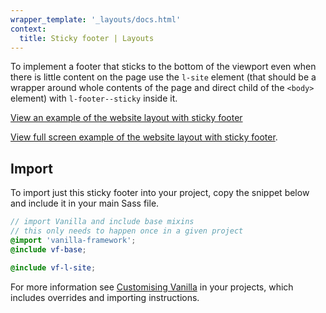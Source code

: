 ```yaml
---
wrapper_template: '_layouts/docs.html'
context:
  title: Sticky footer | Layouts
---
```


To implement a footer that sticks to the bottom of the viewport even when there is little content on the page use the `l-site` element (that should be a wrapper around whole contents of the page and direct child of the `<body>` element) with `l-footer--sticky` inside it.

<div class="embedded-example"><a href="/docs/examples/layouts/sticky-footer/" class="js-example" data-height="400">
View an example of the website layout with sticky footer
</a></div>

[View full screen example of the website layout with sticky footer](/docs/examples/layouts/sticky-footer/).

## Import

To import just this sticky footer into your project, copy the snippet below and include it in your main Sass file.

```scss
// import Vanilla and include base mixins
// this only needs to happen once in a given project
@import 'vanilla-framework';
@include vf-base;

@include vf-l-site;
```

For more information see [Customising Vanilla](/docs/customising-vanilla/) in your projects, which includes overrides and importing instructions.
